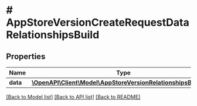 # # AppStoreVersionCreateRequestDataRelationshipsBuild

## Properties

Name | Type | Description | Notes
------------ | ------------- | ------------- | -------------
**data** | [**\OpenAPI\Client\Model\AppStoreVersionRelationshipsBuildData**](AppStoreVersionRelationshipsBuildData.md) |  | [optional] 

[[Back to Model list]](../../README.md#documentation-for-models) [[Back to API list]](../../README.md#documentation-for-api-endpoints) [[Back to README]](../../README.md)


